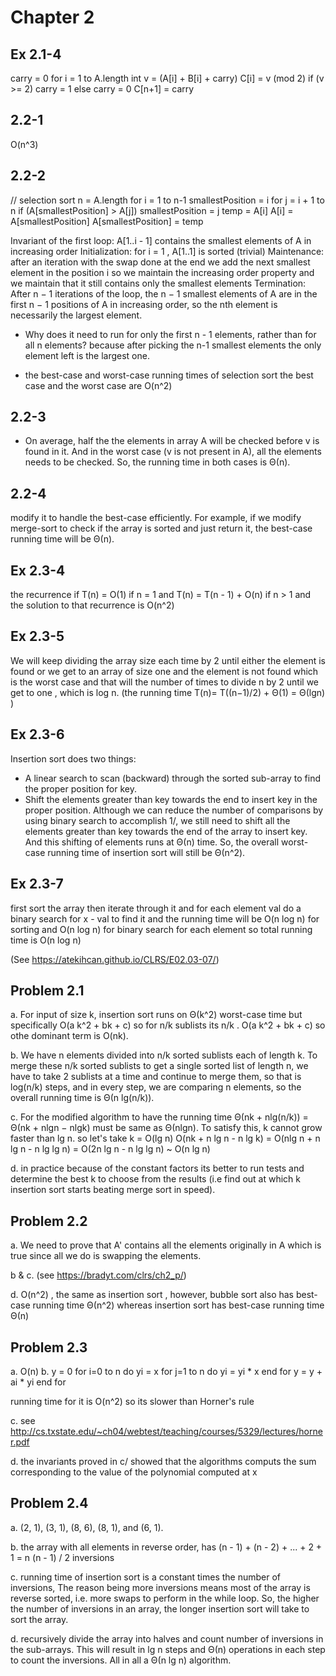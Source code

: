 
# Chapter 2

## Ex 2.1-4

carry = 0
for i = 1 to A.length
    int v = (A[i] + B[i] + carry)
    C[i] = v (mod 2)
    if (v >= 2)
        carry = 1
    else
        carry = 0
C[n+1] = carry

## 2.2-1
O(n^3)

## 2.2-2

// selection sort
n = A.length
for i = 1 to n-1
    smallestPosition = i
    for j = i + 1 to n
        if (A[smallestPosition] > A[j])
            smallestPosition = j
    temp = A[i]
    A[i] = A[smallestPosition]
    A[smallestPosition] = temp

Invariant of the first loop: A[1..i - 1] contains the smallest elements of A in increasing order
    Initialization: for i = 1 , A[1..1] is sorted (trivial)
    Maintenance: after an iteration with the swap done at the end we add the next smallest element in the position i
        so we maintain the increasing order property and we maintain that it still contains only the smallest elements
    Termination: After n − 1 iterations of the loop, the n − 1
                 smallest elements of A are in the first n − 1 positions of A in increasing order,
                 so the nth element is necessarily the largest element.


- Why does it need to run for only the first n - 1 elements, rather than for all n elements?
because after picking the n-1 smallest elements the only element left is the largest one.

- the best-case and worst-case running times of selection sort
the best case and the worst case are O(n^2)

## 2.2-3
- On average, half the the elements in array A will be checked before v is found in it. And in the worst case
(v is not present in A), all the elements needs to be checked.
So, the running time in both cases is Θ(n).

## 2.2-4
modify it to handle the best-case efficiently. For example, if we modify merge-sort to check if the array is sorted
and just return it, the best-case running time will be Θ(n).

## Ex 2.3-4
the recurrence if T(n) = O(1) if n = 1 and T(n) = T(n - 1) + O(n) if n > 1
and the solution to that recurrence is O(n^2)

## Ex 2.3-5
We will keep dividing the array size each time by 2 until either the element is found or we get to an array of size one
and the element is not found which is the worst case and that will the number of times to divide n by 2 until we get to
one , which is log n. (the running time T(n)= T((n−1)/2) + Θ(1) = Θ(lgn) )

## Ex 2.3-6
Insertion sort does two things:
- A linear search to scan (backward) through the sorted sub-array to find the proper position for key.
- Shift the elements greater than key towards the end to insert key in the proper position.
Although we can reduce the number of comparisons by using binary search to accomplish 1/, we still need to shift
all the elements greater than key towards the end of the array to insert key. And this shifting of elements runs
at Θ(n) time. So, the overall worst-case running time of insertion sort will still be Θ(n^2).

## Ex 2.3-7
first sort the array then iterate through it and for each element val do a binary search for x - val to find it
and the running time will be O(n log n) for sorting and O(n log n) for binary search for each element so total
running time is O(n log n)

(See https://atekihcan.github.io/CLRS/E02.03-07/)

## Problem 2.1
a. For input of size k, insertion sort runs on Θ(k^2) worst-case time but specifically O(a k^2 + bk + c) so for n/k
sublists its n/k . O(a k^2 + bk + c) so othe dominant term is O(nk).

b. We have n elements divided into n/k sorted sublists each of length k. To merge these n/k sorted sublists to get a
single sorted list of length n, we have to take 2 sublists at a time and continue to merge them, so that is log(n/k)
steps, and in every step, we are comparing n elements, so the overall running time is Θ(n lg(n/k)).

c. For the modified algorithm to have the  running time Θ(nk + nlg(n/k)) = Θ(nk + nlgn − nlgk) must be same as Θ(nlgn).
   To satisfy this, k cannot grow faster than lg n.
   so let's take k = O(lg n)
   O(nk + n lg n - n lg k) = O(nlg n + n lg n - n lg lg n) = O(2n lg n - n lg lg n) ~ O(n lg n)

d. in practice because of the constant factors its better to run tests and determine the best k to choose from the
results (i.e find out at which k insertion sort starts beating merge sort in speed).

## Problem 2.2
a. We need to prove that A' contains all the elements originally in A which is true since all we do is swapping the
elements.

b & c. (see https://bradyt.com/clrs/ch2_p/)

d. O(n^2) , the same as insertion sort , however, bubble sort also has best-case running time Θ(n^2) whereas insertion
sort has best-case running time Θ(n)

## Problem 2.3
a. O(n)
b.
 y = 0
 for i=0 to n do
   yi = x
   for j=1 to n do
     yi = yi * x
   end for
   y = y + ai * yi
 end for

 running time for it is O(n^2) so its slower than Horner's rule

c. see http://cs.txstate.edu/~ch04/webtest/teaching/courses/5329/lectures/horner.pdf

d. the invariants proved in c/ showed that the algorithms computs the sum corresponding to the value of the polynomial
computed at x

## Problem 2.4
a. (2, 1), (3, 1), (8, 6), (8, 1), and (6, 1).

b. the array with all elements in reverse order, has (n - 1) + (n - 2) + ... + 2 + 1 = n (n - 1) / 2 inversions

c. running time of insertion sort is a constant times the number of inversions, The reason being more inversions means
most of the array is reverse sorted, i.e. more swaps to perform in the while loop. So, the higher the number of
inversions in an array, the longer insertion sort will take to sort the array.

d. recursively divide the array into halves and count number of inversions in the sub-arrays. This will result in lg n
steps and Θ(n) operations in each step to count the inversions. All in all a Θ(n lg n) algorithm.



















